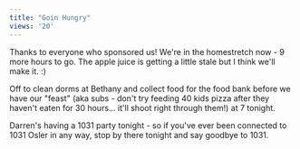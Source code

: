 ```yaml
---
title: "Goin Hungry"
views: '20'
---
```

<p>Thanks to everyone who sponsored us!  We're in the homestretch now - 9 more hours to go.  The apple juice is getting a little stale but I think we'll make it.  :)</p>
<p>Off to clean dorms at Bethany and collect food for the food bank before we have our "feast" (aka subs - don't try feeding 40 kids pizza after they haven't eaten for 30 hours... it'll shoot right through them!) at 7 tonight.</p>
<p>Darren's having a 1031 party tonight - so if you've ever been connected to 1031 Osler in any way, stop by there tonight and say goodbye to 1031.</p>
